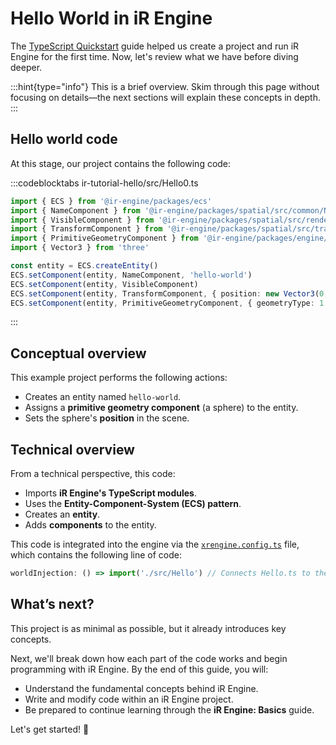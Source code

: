 # Hello World in iR Engine

The [TypeScript Quickstart](./../index.md) guide helped us create a project and run iR Engine for the first time. Now, let's review what we have before diving deeper.

:::hint{type="info"}
This is a brief overview. Skim through this page without focusing on details—the next sections will explain these concepts in depth.
:::

## Hello world code

At this stage, our project contains the following code:

:::codeblocktabs
ir-tutorial-hello/src/Hello0.ts

```typescript
import { ECS } from '@ir-engine/packages/ecs'
import { NameComponent } from '@ir-engine/packages/spatial/src/common/NameComponent'
import { VisibleComponent } from '@ir-engine/packages/spatial/src/renderer/components/VisibleComponent'
import { TransformComponent } from '@ir-engine/packages/spatial/src/transform/components/TransformComponent'
import { PrimitiveGeometryComponent } from '@ir-engine/packages/engine/src/scene/components/PrimitiveGeometryComponent'
import { Vector3 } from 'three'

const entity = ECS.createEntity()
ECS.setComponent(entity, NameComponent, 'hello-world')
ECS.setComponent(entity, VisibleComponent)
ECS.setComponent(entity, TransformComponent, { position: new Vector3(0, 1, 0) })
ECS.setComponent(entity, PrimitiveGeometryComponent, { geometryType: 1 })
```
:::

## Conceptual overview

This example project performs the following actions:

- Creates an entity named `hello-world`.
- Assigns a **primitive geometry component** (a sphere) to the entity.
- Sets the sphere's **position** in the scene.

## Technical overview

From a technical perspective, this code:

- Imports **iR Engine's TypeScript modules**.
- Uses the **Entity-Component-System (ECS) pattern**.
- Creates an **entity**.
- Adds **components** to the entity.

This code is integrated into the engine via the <a href="https://github.com/ir-engine/ir-tutorial-hello/blob/dev/xrengine.config.ts" target="_blank">`xrengine.config.ts`</a> file, which contains the following line of code:

```typescript
worldInjection: () => import('./src/Hello') // Connects Hello.ts to the engine
```

## What’s next?

This project is as minimal as possible, but it already introduces key concepts.

Next, we'll break down how each part of the code works and begin programming with iR Engine. By the end of this guide, you will:

- Understand the fundamental concepts behind iR Engine.
- Write and modify code within an iR Engine project.
- Be prepared to continue learning through the **iR Engine: Basics** guide.

Let's get started! 🚀
